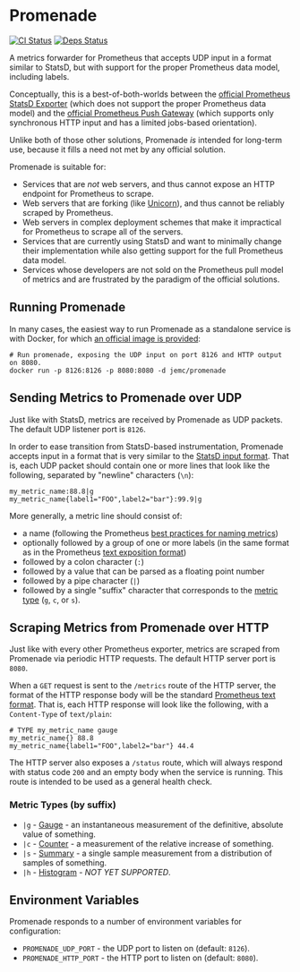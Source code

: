 # Promenade

[![CI Status](https://circleci.com/gh/jemc/elixir-promenade.svg?style=shield)](https://circleci.com/gh/jemc/elixir-promenade)
[![Deps Status](https://beta.hexfaktor.org/badge/all/github/jemc/elixir-promenade.svg)](https://beta.hexfaktor.org/github/jemc/elixir-promenade)

A metrics forwarder for Prometheus that accepts UDP input in a format similar to StatsD, but with support for the proper Prometheus data model, including labels.

Conceptually, this is a best-of-both-worlds between the [official Prometheus StatsD Exporter](https://github.com/prometheus/statsd_exporter) (which does not support the proper Prometheus data model) and the [official Prometheus Push Gateway](https://github.com/prometheus/pushgateway) (which supports only synchronous HTTP input and has a limited jobs-based orientation).

Unlike both of those other solutions, Promenade *is* intended for long-term use, because it fills a need not met by any official solution.

Promenade is suitable for:

* Services that are *not* web servers, and thus cannot expose an HTTP endpoint for Prometheus to scrape.
* Web servers that are forking (like [Unicorn](http://unicorn.bogomips.org/)), and thus cannot be reliably scraped by Prometheus.
* Web servers in complex deployment schemes that make it impractical for Prometheus to scrape all of the servers.
* Services that are currently using StatsD and want to minimally change their implementation while also getting support for the full Prometheus data model.
* Services whose developers are not sold on the Prometheus pull model of metrics and are frustrated by the paradigm of the official solutions.

## Running Promenade

In many cases, the easiest way to run Promenade as a standalone service is with Docker, for which [an official image is provided](https://hub.docker.com/r/jemc/promenade):

```shell
# Run promenade, exposing the UDP input on port 8126 and HTTP output on 8080.
docker run -p 8126:8126 -p 8080:8080 -d jemc/promenade
```

## Sending Metrics to Promenade over UDP

Just like with StatsD, metrics are received by Promenade as UDP packets. The default UDP listener port is `8126`.

In order to ease transition from StatsD-based instrumentation, Promenade accepts input in a format that is very similar to the [StatsD input format](https://github.com/etsy/statsd/blob/master/docs/metric_types.md). That is, each UDP packet should contain one or more lines that look like the following, separated by "newline" characters (`\n`):

```
my_metric_name:88.8|g
my_metric_name{label1="FOO",label2="bar"}:99.9|g
```

More generally, a metric line should consist of:

* a name (following the Prometheus [best practices for naming metrics](https://prometheus.io/docs/practices/naming/))
* optionally followed by a group of one or more labels (in the same format as in the Prometheus [text exposition format](https://prometheus.io/docs/instrumenting/exposition_formats/#text-format-details))
* followed by a colon character (`:`)
* followed by a value that can be parsed as a floating point number
* followed by a pipe character (`|`)
* followed by a single "suffix" character that corresponds to the [metric type](#metric-types) (`g`, `c`, or `s`).

## Scraping Metrics from Promenade over HTTP

Just like with every other Prometheus exporter, metrics are scraped from Promenade via periodic HTTP requests. The default HTTP server port is `8080`.

When a `GET` request is sent to the `/metrics` route of the HTTP server, the format of the HTTP response body will be the standard [Prometheus text format](https://prometheus.io/docs/instrumenting/exposition_formats/#text-format-details). That is, each HTTP response will look like the following, with a `Content-Type` of `text/plain`:

```
# TYPE my_metric_name gauge
my_metric_name{} 88.8
my_metric_name{label1="FOO",label2="bar"} 44.4
```

The HTTP server also exposes a `/status` route, which will always respond with status code `200` and an empty body when the service is running. This route is intended to be used as a general health check.

### Metric Types (by suffix)

* `|g` - [Gauge](https://prometheus.io/docs/concepts/metric_types/#gauge) - an instantaneous measurement of the definitive, absolute value of something.
* `|c` - [Counter](https://prometheus.io/docs/concepts/metric_types/#counter) - a measurement of the relative increase of something.
* `|s` - [Summary](https://prometheus.io/docs/concepts/metric_types/#summary) - a single sample measurement from a distribution of samples of something.
* `|h` - [Histogram](https://prometheus.io/docs/concepts/metric_types/#histogram) - *NOT YET SUPPORTED*.

## Environment Variables

Promenade responds to a number of environment variables for configuration:

- `PROMENADE_UDP_PORT` - the UDP port to listen on (default: `8126`).
- `PROMENADE_HTTP_PORT` - the HTTP port to listen on (default: `8080`).
